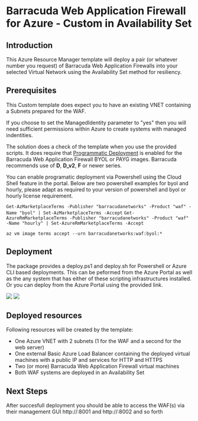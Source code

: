 # Barracuda Web Application Firewall for Azure - Custom in Availability Set

## Introduction
This Azure Resource Manager template will deploy a pair (or whatever number you request) of Barracuda Web Application Firewalls into your selected Virtual Network using the Availability Set method for resiliency.

## Prerequisites
This Custom template does expect you to have an existing VNET containing a Subnets prepared for the WAF.

If you choose to set the ManagedIdentity parameter to "yes" then you will need sufficient permissions within Azure to create systems with managed indentities.

The solution does a check of the template when you use the provided scripts. It does require that [Programmatic Deployment](https://azure.microsoft.com/en-us/blog/working-with-marketplace-images-on-azure-resource-manager/) is enabled for the Barracuda Web Application Firewall BYOL or PAYG images. Barracuda recommends use of **D**, **D_v2**, **F** or newer series. 

You can enable programatic deployment via Powershell using the Cloud Shell feature in the portal. Below are two powershell examples for byol and hourly, please adapt as required to your version of powershell and byol or hourly license requirement.

`Get-AzMarketplaceTerms -Publisher "barracudanetworks" -Product "waf" -Name "byol" | Set-AzMarketplaceTerms -Accept`
`Get-AzureRmMarketplaceTerms -Publisher "barracudanetworks" -Product "waf" -Name "hourly" | Set-AzureRmMarketplaceTerms -Accept`

`az vm image terms accept --urn barracudanetworks:waf:byol:*`

## Deployment

The package provides a deploy.ps1 and deploy.sh for Powershell or Azure CLI based deployments. This can be peformed from the Azure Portal as well as the any system that has either of these scripting infrastructures installed. Or you can deploy from the Azure Portal using the provided link.

<a href="https://portal.azure.com/#create/Microsoft.Template/uri/https%3A%2F%2Fraw.githubusercontent.com%2Fbarracudanetworks%2Fwaf-azure-templates%2Fmaster%2FCustom-WAF-HA-AS-1NIC-ELB%2Fazuredeploy.json" target="_blank"><img src="http://azuredeploy.net/deploybutton.png"/></a>
<a href="http://armviz.io/#/?load=https%3A%2F%2Fraw.githubusercontent.com%2Fbarracudanetworks%2Fwaf-azure-templates%2Fmaster%2FCustom-WAF-HA-AS-1NIC-ELB%2Fazuredeploy.json" target="_blank">
    <img src="http://armviz.io/visualizebutton.png"/>
</a>

## Deployed resources
Following resources will be created by the template:
- One Azure VNET with 2 subnets (1 for the WAF and a second for the web server)
- One external Basic Azure Load Balancer containing the deployed virtual machines with a public IP and services for HTTP and HTTPS
- Two (or more) Barracuda Web Application Firewall virtual machines
- Both WAF systems are deployed in an Availability Set


## Next Steps
After succesfull deployment you should be able to access the WAF(s) via their management GUI http://<LBPublicIP>:8001 and http://<LBPublicIP>:8002 and so forth


